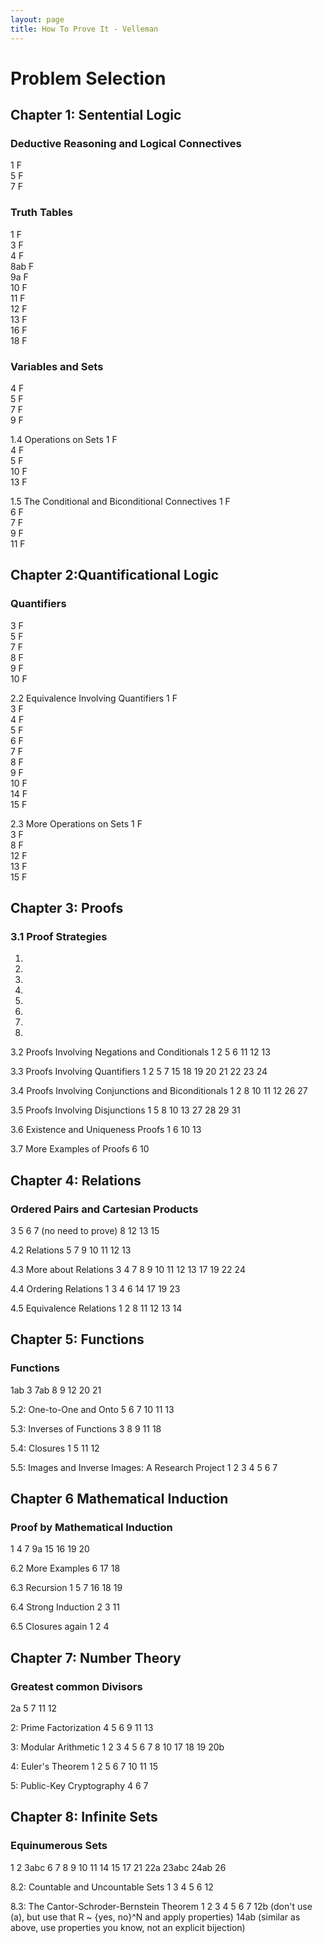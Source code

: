 ```yaml
---
layout: page
title: How To Prove It - Velleman
--- 
```


# Problem Selection
## Chapter 1: Sentential Logic
### Deductive Reasoning and Logical Connectives
1 F   
5 F  
7 F  

### Truth Tables
1 F  
3 F  
4 F  
8ab F  
9a F  
10 F  
11 F  
12 F  
13 F  
16 F   
18 F   

### Variables and Sets
4 F   
5 F  
7 F  
9 F  

1.4 Operations on Sets
1 F  
4 F  
5 F  
10 F  
13 F  

1.5 The Conditional and Biconditional Connectives
1 F  
6 F  
7 F  
9 F  
11 F  

## Chapter 2:Quantificational Logic
### Quantifiers
3 F  
5 F  
7 F  
8 F  
9 F  
10 F  

2.2 Equivalence Involving Quantifiers
1 F  
3 F  
4 F  
5 F  
6 F  
7 F  
8 F  
9 F  
10 F  
14 F  
15 F  

2.3 More Operations on Sets
1 F  
3 F  
8 F  
12 F  
13 F  
15 F  

## Chapter 3: Proofs
### 3.1 Proof Strategies
1.
3.
5.
8.
14.
15.
16.
17.

3.2 Proofs Involving Negations and Conditionals
1
2
5
6
11
12
13

3.3 Proofs Involving Quantifiers
1
2
5
7
15
18
19
20
21
22
23
24

3.4 Proofs Involving Conjunctions and Biconditionals
1
2
8
10
11
12
26
27

3.5 Proofs Involving Disjunctions
1
5
8
10
13
27
28
29
31

3.6 Existence and Uniqueness Proofs
1
6
10
13

3.7 More Examples of Proofs
6
10

## Chapter 4: Relations
### Ordered Pairs and Cartesian Products
3
5
6
7 (no need to prove)
8
12
13
15

4.2 Relations
5
7
9
10
11
12
13

4.3 More about Relations
3
4
7
8
9
10
11
12
13
17
19
22
24

4.4 Ordering Relations
1
3
4
6
14
17
19
23

4.5 Equivalence Relations
1
2
8
11
12
13
14

## Chapter 5: Functions
### Functions
1ab
3
7ab
8
9
12
20
21

5.2: One-to-One and Onto
5
6
7
10
11
13

5.3: Inverses of Functions
3
8
9
11
18

5.4: Closures
1
5
11
12

5.5: Images and Inverse Images: A Research Project
1
2
3
4
5
6
7 

## Chapter 6 Mathematical Induction
### Proof by Mathematical Induction
1
4
7
9a
15
16
19
20

6.2 More Examples
6
17
18

6.3 Recursion
1
5
7
16
18
19

6.4 Strong Induction
2
3
11

6.5 Closures again
1
2
4

## Chapter 7: Number Theory
### Greatest common Divisors
2a
5
7
11
12

2: Prime Factorization
4
5
6
9
11
13

3: Modular Arithmetic
1
2
3
4
5
6
7
8
10
17
18
19
20b

4: Euler's Theorem
1
2
5
6
7
10
11
15

5: Public-Key Cryptography
4
6
7 

## Chapter 8: Infinite Sets
### Equinumerous Sets
1
2
3abc
6
7
8
9
10
11
14
15
17
21
22a
23abc
24ab
26

8.2: Countable and Uncountable Sets
1
3
4
5
6
12

8.3: The Cantor-Schroder-Bernstein Theorem
1
2
3
4
5
6
7
12b (don't use (a), but use that R ~ {yes, no}^N and apply properties)
14ab (similar as above, use properties you know, not an explicit bijection) 

